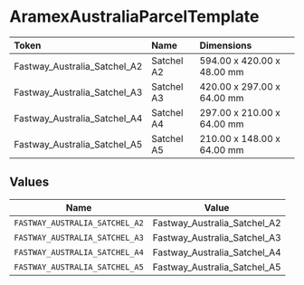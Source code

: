 # AramexAustraliaParcelTemplate

|Token | Name | Dimensions|
|:---|:---|:---|
| Fastway_Australia_Satchel_A2 | Satchel A2 | 594.00 x 420.00 x 48.00 mm|
| Fastway_Australia_Satchel_A3 | Satchel A3 | 420.00 x 297.00 x 64.00 mm|
| Fastway_Australia_Satchel_A4 | Satchel A4 | 297.00 x 210.00 x 64.00 mm|
| Fastway_Australia_Satchel_A5 | Satchel A5 | 210.00 x 148.00 x 64.00 mm|



## Values

| Name                           | Value                          |
| ------------------------------ | ------------------------------ |
| `FASTWAY_AUSTRALIA_SATCHEL_A2` | Fastway_Australia_Satchel_A2   |
| `FASTWAY_AUSTRALIA_SATCHEL_A3` | Fastway_Australia_Satchel_A3   |
| `FASTWAY_AUSTRALIA_SATCHEL_A4` | Fastway_Australia_Satchel_A4   |
| `FASTWAY_AUSTRALIA_SATCHEL_A5` | Fastway_Australia_Satchel_A5   |